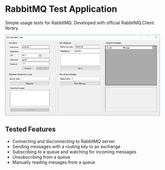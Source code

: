# RabbitMQ Test Application

Simple usage tests for RabbitMQ. Developed with official RabbitMQ.Client library.

![Screenshot](/images/screenshot.png)

## Tested Features
- Connecting and disconnecting to RabbitMQ server
- Sending messages with a routing key to an exchange
- Subscribing to a queue and watching for incoming messages
- Unsubscribing from a queue
- Manually reading mesages from a queue




